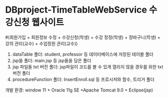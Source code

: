 # DBproject-TimeTableWebService 수강신청 웹사이트
#(회원가입 + 회원정보 수정 + 수강신청(학생) + 수강 정정(학생) + 장바구니(학생) + 강의 관리(교수) + 수업정원 관리(교수)) 

1. dataTable 폴더: student, professor 등 데이터베이스에 저장된 테이블 폴더
2. jsp들 폴더: main.jsp 등 jsp들을 담은 폴더
3. jsp 파일들 txt 버전 폴더: jsp파일이 코드를 볼 수 있게 열리지 않을 경우를 위한 txt버전 폴더
4. procedureFunction 폴더: InsertEnroll.sql 등 프로시저와 함수, 트리거 폴더

개발 환경: window 11 + Oracle 11g SE +Apache Tomcat 9.0 + Eclipse(jsp)
